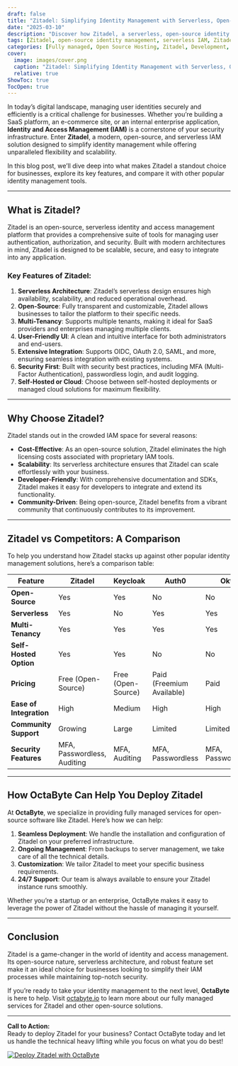 ```yaml
---
draft: false
title: "Zitadel: Simplifying Identity Management with Serverless, Open-Source Solutions"
date: "2025-03-10"
description: "Discover how Zitadel, a serverless, open-source identity management solution, simplifies user authentication, authorization, and security for modern applications. Learn why Zitadel stands out in the crowded IAM space and how it compares to other popular identity management tools."
tags: [Zitadel, open-source identity management, serverless IAM, Zitadel vs competitors, user authentication, authorization, open-source security, managed identity solutions, OctaByte, open-source software management]
categories: [Fully managed, Open Source Hosting, Zitadel, Development, Identity And Access Management]
cover:
  image: images/cover.png
  caption: "Zitadel: Simplifying Identity Management with Serverless, Open-Source Solutions"
  relative: true
ShowToc: true
TocOpen: true
---
```



In today’s digital landscape, managing user identities securely and efficiently is a critical challenge for businesses. Whether you’re building a SaaS platform, an e-commerce site, or an internal enterprise application, **Identity and Access Management (IAM)** is a cornerstone of your security infrastructure. Enter **Zitadel**, a modern, open-source, and serverless IAM solution designed to simplify identity management while offering unparalleled flexibility and scalability.

In this blog post, we’ll dive deep into what makes Zitadel a standout choice for businesses, explore its key features, and compare it with other popular identity management tools.

---

## What is Zitadel?

Zitadel is an open-source, serverless identity and access management platform that provides a comprehensive suite of tools for managing user authentication, authorization, and security. Built with modern architectures in mind, Zitadel is designed to be scalable, secure, and easy to integrate into any application.

### Key Features of Zitadel:
1. **Serverless Architecture**: Zitadel’s serverless design ensures high availability, scalability, and reduced operational overhead.
2. **Open-Source**: Fully transparent and customizable, Zitadel allows businesses to tailor the platform to their specific needs.
3. **Multi-Tenancy**: Supports multiple tenants, making it ideal for SaaS providers and enterprises managing multiple clients.
4. **User-Friendly UI**: A clean and intuitive interface for both administrators and end-users.
5. **Extensive Integration**: Supports OIDC, OAuth 2.0, SAML, and more, ensuring seamless integration with existing systems.
6. **Security First**: Built with security best practices, including MFA (Multi-Factor Authentication), passwordless login, and audit logging.
7. **Self-Hosted or Cloud**: Choose between self-hosted deployments or managed cloud solutions for maximum flexibility.

---

## Why Choose Zitadel?

Zitadel stands out in the crowded IAM space for several reasons:
- **Cost-Effective**: As an open-source solution, Zitadel eliminates the high licensing costs associated with proprietary IAM tools.
- **Scalability**: Its serverless architecture ensures that Zitadel can scale effortlessly with your business.
- **Developer-Friendly**: With comprehensive documentation and SDKs, Zitadel makes it easy for developers to integrate and extend its functionality.
- **Community-Driven**: Being open-source, Zitadel benefits from a vibrant community that continuously contributes to its improvement.

---

## Zitadel vs Competitors: A Comparison

To help you understand how Zitadel stacks up against other popular identity management solutions, here’s a comparison table:

| Feature                | Zitadel                     | Keycloak                  | Auth0                     | Okta                      |
|------------------------|-----------------------------|---------------------------|---------------------------|---------------------------|
| **Open-Source**        | Yes                         | Yes                       | No                        | No                        |
| **Serverless**         | Yes                         | No                        | Yes                       | Yes                       |
| **Multi-Tenancy**      | Yes                         | Yes                       | Yes                       | Yes                       |
| **Self-Hosted Option** | Yes                         | Yes                       | No                        | No                        |
| **Pricing**            | Free (Open-Source)          | Free (Open-Source)        | Paid (Freemium Available) | Paid                      |
| **Ease of Integration**| High                        | Medium                    | High                      | High                      |
| **Community Support**  | Growing                     | Large                     | Limited                   | Limited                   |
| **Security Features**  | MFA, Passwordless, Auditing | MFA, Auditing             | MFA, Passwordless         | MFA, Passwordless         |

---

## How OctaByte Can Help You Deploy Zitadel

At **OctaByte**, we specialize in providing fully managed services for open-source software like Zitadel. Here’s how we can help:
1. **Seamless Deployment**: We handle the installation and configuration of Zitadel on your preferred infrastructure.
2. **Ongoing Management**: From backups to server management, we take care of all the technical details.
3. **Customization**: We tailor Zitadel to meet your specific business requirements.
4. **24/7 Support**: Our team is always available to ensure your Zitadel instance runs smoothly.

Whether you’re a startup or an enterprise, OctaByte makes it easy to leverage the power of Zitadel without the hassle of managing it yourself.

---

## Conclusion

Zitadel is a game-changer in the world of identity and access management. Its open-source nature, serverless architecture, and robust feature set make it an ideal choice for businesses looking to simplify their IAM processes while maintaining top-notch security.

If you’re ready to take your identity management to the next level, **OctaByte** is here to help. Visit [octabyte.io](https://octabyte.io) to learn more about our fully managed services for Zitadel and other open-source solutions.

---

**Call to Action:**  
Ready to deploy Zitadel for your business? Contact OctaByte today and let us handle the technical heavy lifting while you focus on what you do best!

[![Deploy Zitadel with OctaByte](/images/deploy-on-octabyte.png)](https://octabyte.io/fully-managed-open-source-services/development/identity-and-access-management/zitadel)